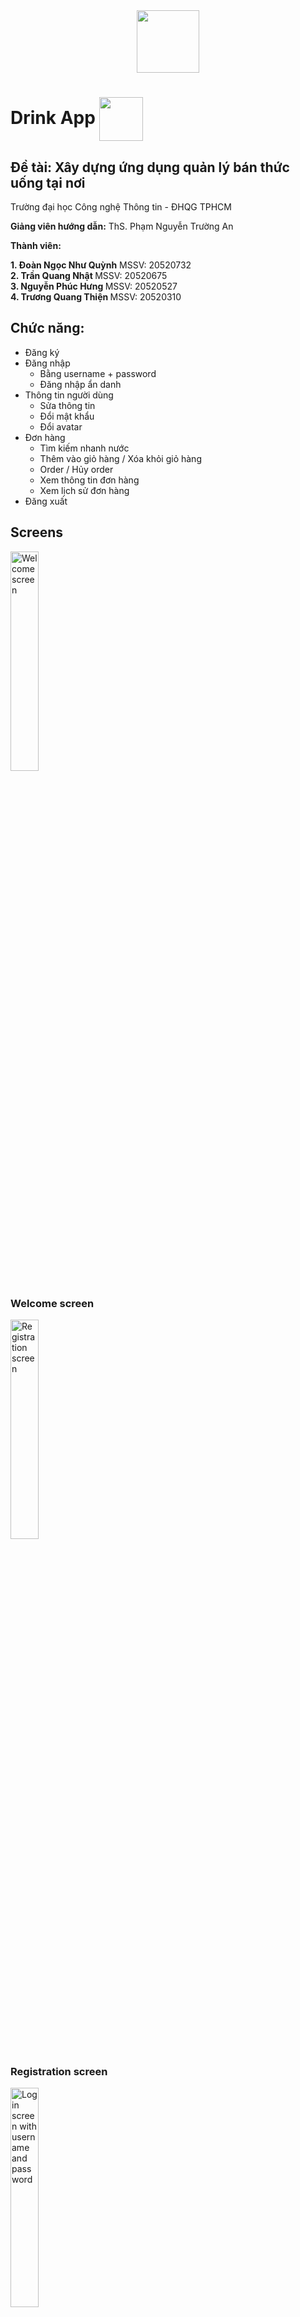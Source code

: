 <div id="header" align="center">
  <img src="https://media.giphy.com/media/bcKmIWkUMCjVm/giphy.gif" width="100"/>
</div>

<h1>
  Drink App
  <img align="center" src="https://media.giphy.com/media/ES4Vcv8zWfIt2/giphy.gif" width="70px"/>
</h1>

<h2>Đề tài: Xây dựng ứng dụng quản lý bán thức uống tại nơi</h2>

Trường đại học Công nghệ Thông tin - ĐHQG TPHCM
<br>

<strong>Giảng viên hướng dẫn:</strong> ThS. Phạm Nguyễn Trường An

<strong>Thành viên:</strong>

<strong>1. Đoàn Ngọc Như Quỳnh</strong> MSSV: 20520732 <br>
<strong>2. Trần Quang Nhật </strong> MSSV: 20520675 <br>
<strong>3. Nguyễn Phúc Hưng </strong> MSSV: 20520527 <br>
<strong>4. Trương Quang Thiện </strong> MSSV: 20520310 <br>

<h2>Chức năng: </h2>

<ul>
  <li>Đăng ký</li>
  <li>Đăng nhập
    <ul>
      <li>Bằng username + password</li>
      <li>Đăng nhập ẩn danh</li>
    </ul>
  </li>
  <li>Thông tin người dùng
    <ul>
      <li>Sửa thông tin</li>
      <li>Đổi mật khẩu</li>
      <li>Đổi avatar</li>
    </ul>
  </li>
  <li>Đơn hàng
     <ul>
      <li>Tìm kiếm nhanh nước</li>
      <li>Thêm vào giỏ hàng / Xóa khỏi giỏ hàng</li>
      <li>Order / Hủy order</li>
      <li>Xem thông tin đơn hàng</li>
      <li>Xem lịch sử đơn hàng</li>
    </ul>
  </li>
  <li>Đăng xuất</li>
</ul>

<h2>Screens</h2>

<div class="container text-center">
  <img src="https://drive.google.com/uc?export=view&id=1lR8Cm3gub1CxMBWl58J_VSNBCrlbVNRx" alt="Welcome screen" width="30%" align="center"/>
  <h3>Welcome screen</h3>
</div>

<div class="container text-center">
  <img src="https://drive.google.com/uc?export=view&id=1jdTs47CJ88hwi1dyndBU8xxLC6edrsw2" alt="Registration screen" width="30%"/>
  <h3>Registration screen</h3>
</div>

<div class="container text-center">
  <img src="https://drive.google.com/uc?export=view&id=1SRSIc4EYqmkxl8tVonFUrbHqPwvQXGZj" alt="Login screen with username and password" width="30%"/>
  <h3>Login screen with username and password</h3>
</div>

<div class="container text-center">
  <img src="https://drive.google.com/uc?export=view&id=1xb5NiZBAlIVT7qN54ZUNVUT8jXB5ORjR" alt="Anonymous login screen" width="30%"/>
  <h3>Anonymous login screen</h3>
</div>

<div class="container text-center">
  <img src="https://drive.google.com/uc?export=view&id=1hux4xL6ljqz-RNx6EV6NdKzLKTdwowck" alt="Welcome screen after login" width="30%"/>
  <h3>Welcome screen after login</h3>
</div>

<div class="container text-center">
  <img src="https://drive.google.com/uc?export=view&id=11V_l-lRgklACRnU6DVvEt1JT5qM8UFDw" alt="Main screen" width="30%"/>
  <h3>Main screen</h3>
</div>

<div class="container text-center">
  <img src="https://drive.google.com/uc?export=view&id=1sdUk0pbalERSpQgS8UWs_cUbs5u27D6p" alt="User information screen" width="30%"/>
  <h3>User information screen</h3>
</div>

<div class="container text-center">
  <img src="https://drive.google.com/uc?export=view&id=1KUcfVfGm0uQos3PCIiZ_g5J5O6dZ7HI6" alt="Change user information screen" width="30%"/>
  <h3>Change user information screen</h3>
</div>

<div class="container text-center">
  <img src="https://drive.google.com/uc?export=view&id=1dagooe_vD4cDBYplRVErOra3TcsOFUiK" alt="Change password screen" width="30%"/>
  <h3>Change password screen</h3>
</div>

<div class="container text-center">
  <img src="https://drive.google.com/uc?export=view&id=1NFeJ5-lQdBmHVeULg-6hh2wSJs276qKm" alt="Change avatar screen" width="30%"/>
  <h3>Change avatar screen</h3>
</div>

<div class="container text-center">
  <img src="https://drive.google.com/uc?export=view&id=1StqVbPnsF_tzaM-HWMyQQeGJBWY3RyCX" alt="Search for drink screen" width="30%"/>
  <h3>Search for drink screen</h3>
</div>

<div class="container text-center">
  <img src="https://drive.google.com/uc?export=view&id=1VoiH8Xn4VyI5PZygW01OG1RdPuW4NNWa" alt="User cart screen" width="30%"/>
  <h3>User cart screen</h3>
</div>

<div class="container text-center">
  <img src="https://drive.google.com/uc?export=view&id=1IiGInq2MX5SIcovYb0lofryRIPrP3D2p" alt="User order screen" width="30%"/>
  <h3>User order screen</h3>
</div>

<div class="container text-center">
  <img src="https://drive.google.com/uc?export=view&id=1G4UA5OncEz1bOWwc8vhup4uXq4tKrOZA" alt="Order history screen" width="30%"/>
  <h3>Order history screen</h3>
</div>

<h2>Hướng dẫn run app:</h2> <br>

<ol>
  <li>Copy HTTPS hoặc SSH URL</li>
  <li>Mở terminal hoặc command prompt và chuyển đến thư mục muốn clone file về</li>
  <li>Sử dụng lệnh git clone và thay đường dẫn URL vừa copy vào (thay thế https://github.com/username/repository.git bằng URL vừa copy)
    <br>
  <code>git clone https://github.com/username/repository.git</code>
  </li>
  <li>Chuyển đến thư mục vừa clone về</li>
  <li>Chạy lệnh: 
    <code>npm install</code>
  </li>
    <li>Để mở app, chạy lệnh:
    <code>npm start</code>
  </li>
</ol>




